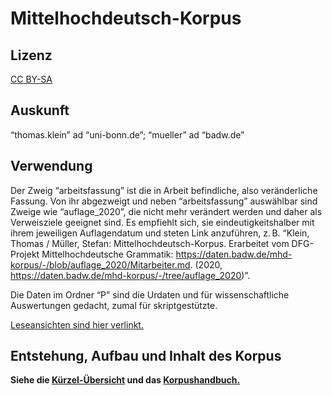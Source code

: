# Mittelhochdeutsch-Korpus

## Lizenz

<a href="https://creativecommons.org/licenses/by-sa/4.0/legalcode.de">CC BY-SA</a>

## Auskunft

“thomas.klein” ad “uni-bonn.de”; “mueller” ad “badw.de”

## Verwendung

Der Zweig “arbeitsfassung” ist die in Arbeit befindliche, also veränderliche Fassung. Von ihr abgezweigt und neben “arbeitsfassung” auswählbar sind Zweige wie “auflage_2020”, die nicht mehr verändert werden und daher als Verweisziele geeignet sind. Es empfiehlt sich, sie eindeutigkeitshalber mit ihrem jeweiligen Auflagendatum und steten Link anzuführen, z. B. “Klein, Thomas / Müller, Stefan: Mittelhochdeutsch-Korpus. Erarbeitet vom DFG-Projekt Mittelhochdeutsche Grammatik: <https://daten.badw.de/mhd-korpus/-/blob/auflage_2020/Mitarbeiter.md>. (2020, <https://daten.badw.de/mhd-korpus/-/tree/auflage_2020>)”.

Die Daten im Ordner “P” sind die Urdaten und für wissenschaftliche Auswertungen gedacht, zumal für skriptgestützte.

<a href="https://daten.badw.de/mhd-korpus/-/blob/arbeitsfassung/Leseansichten.md">Leseansichten sind hier verlinkt.</a>

## Entstehung, Aufbau und Inhalt des Korpus

**Siehe die <a href="https://daten.badw.de/mhd-korpus/-/blob/arbeitsfassung/Kürzel-Übersicht.odt">Kürzel-Übersicht</a> und das <a href="https://daten.badw.de/mhd-korpus/-/blob/arbeitsfassung/Korpushandbuch.odt">Korpushandbuch.**